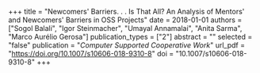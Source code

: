 +++
title = "Newcomers' Barriers. . . Is That All? An Analysis of Mentors' and Newcomers' Barriers in OSS Projects"
date = 2018-01-01
authors = ["Sogol Balali", "Igor Steinmacher", "Umayal Annamalai", "Anita Sarma", "Marco Aurélio Gerosa"]
publication_types = ["2"]
abstract = ""
selected = "false"
publication = "*Computer Supported Cooperative Work*"
url_pdf = "https://doi.org/10.1007/s10606-018-9310-8"
doi = "10.1007/s10606-018-9310-8"
+++

